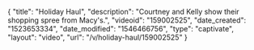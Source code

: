 {
    "title": "Holiday Haul",
    "description": "Courtney and Kelly show their shopping spree from Macy's.",
    "videoid": "159002525",
    "date_created": "1523653334",
    "date_modified": "1546466756",
    "type": "captivate",
    "layout": "video",
    "url": "\/v\/holiday-haul\/159002525"
}